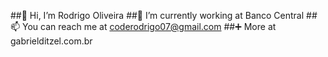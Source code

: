 ##👋 Hi, I’m Rodrigo Oliveira
##💼 I’m currently working at Banco Central
##📫 You can reach me at coderodrigo07@gmail.com
##➕ More at gabrielditzel.com.br

<!--
**rodrigodiasz/rodrigodiasz** is a ✨ _special_ ✨ repository because its `README.md` (this file) appears on your GitHub profile.

Here are some ideas to get you started:

- 🔭 I’m currently working on ...
- 🌱 I’m currently learning ...
- 👯 I’m looking to collaborate on ...
- 🤔 I’m looking for help with ...
- 💬 Ask me about ...
- 📫 How to reach me: ...
- 😄 Pronouns: ...
- ⚡ Fun fact: ...
-->
